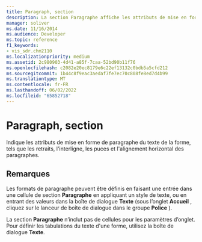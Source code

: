 ```yaml
---
title: Paragraph, section
description: La section Paragraphe affiche les attributs de mise en forme de paragraphe pour le texte de la forme, tels que les retraits, l’espacement des lignes, les puces et l’alignement horizontal des paragraphes.
manager: soliver
ms.date: 11/16/2014
ms.audience: Developer
ms.topic: reference
f1_keywords:
- vis_sdr.chm2110
ms.localizationpriority: medium
ms.assetid: 2c980903-4d41-a85f-7caa-52bd90b11f76
ms.openlocfilehash: c2082e20ec8179e6c22ef13132c0bdb5a5cfd212
ms.sourcegitcommit: 1b44c8f9eac3aedaf7fe7ec70c808fe8ed7d4b99
ms.translationtype: MT
ms.contentlocale: fr-FR
ms.lasthandoff: 06/02/2022
ms.locfileid: "65852718"
---
```

# <a name="paragraph-section"></a>Paragraph, section

Indique les attributs de mise en forme de paragraphe du texte de la forme, tels que les retraits, l'interligne, les puces et l'alignement horizontal des paragraphes.
  
## <a name="remarks"></a>Remarques

Les formats de paragraphe peuvent être définis en faisant une entrée dans une cellule de section **Paragraphe** en appliquant un style de texte, ou en entrant des valeurs dans la boîte de dialogue **Texte** (sous l’onglet **Accueil** , cliquez sur le lanceur de boîte de dialogue dans le groupe **Police** ). 
  
La section **Paragraphe** n’inclut pas de cellules pour les paramètres d’onglet. Pour définir les tabulations du texte d'une forme, utilisez la boîte de dialogue **Texte**. 
  

